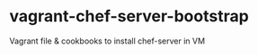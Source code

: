 vagrant-chef-server-bootstrap
=============================

Vagrant file &amp; cookbooks to install chef-server in VM